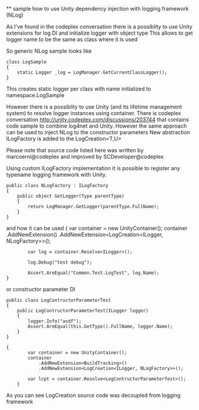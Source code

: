 ** sample how to use Unity dependency injection with logging framework (NLog)

As I've found in the codeplex conversation there is a possiblity to use Unity extensions for log DI and initialize logger with object type 
This allows to get logger name to be the same as class where it is used

So generic NLog sample looks like

	class LogSample
	{
		static Logger _log = LogManager.GetCurrentClassLogger();
	}

This creates static logger per class with name initialized to namespace.LogSample

However there is a possiblity to use Unity (and its lifetime management system) to resolve logger instances using container. 
There is codeplex conversation http://unity.codeplex.com/discussions/203744 that contains code sample to combine log4net and Unity. However the same approach can be used to inject NLog to the constructor parameters
New abstraction ILogFactory is added to the LogCreation<T,U>

Please note that source code listed here was written by marcoerni@codeplex and improved by SCDeveloper@codeplex

Using custom ILogFactory implementation it is possible to register any typename logging framework with Unity.

	public class NLogFactory : ILogFactory
	{
		public object GetLogger(Type parentType)
		{
			return LogManager.GetLogger(parentType.FullName);
		}
	}

and how it can be used
        {
			var container = new UnityContainer();
			container
				.AddNewExtension<BuildTracking>()
				.AddNewExtension<LogCreation<ILogger, NLogFactory>>();

			var log = container.Resolve<ILogger>();

			log.Debug("test debug");

			Assert.AreEqual("Common.Test.LogTest", log.Name);
	}

or constructor parameter DI

	public class LogContructorParameterTest
	{
		public LogContructorParameterTest(ILogger logger)
		{
			logger.Info("asdf");
			Assert.AreEqual(this.GetType().FullName, logger.Name);
		}
	}

	{
			var container = new UnityContainer();
			container
				.AddNewExtension<BuildTracking>()
				.AddNewExtension<LogCreation<ILogger, NLogFactory>>();

			var lcpt = container.Resolve<LogContructorParameterTest>();
        }

As you can see LogCreation source code was decoupled from logging framework 